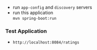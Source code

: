 - run <code>app-config</code> and <code>discovery</code> servers
- run this application  
<code>mvn spring-boot:run</code>

### Test Application
- <code>http://localhost:8084/ratings</code>